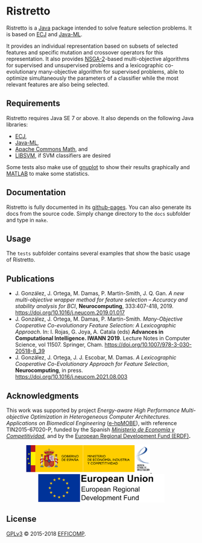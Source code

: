 # Ristretto

Ristretto is a [Java](https://www.java.com) package intended to solve feature selection problems. It is based on [ECJ](https://cs.gmu.edu/~eclab/projects/ecj/) and [Java-ML](http://java-ml.sourceforge.net/).

It provides an individual representation based on subsets of selected features and specific mutation and crossover operators for this representation. It also provides [NSGA-2](https://ieeexplore.ieee.org/document/996017)-based multi-objective algorithms for supervised and unsupervised problems and a lexicographic co-evolutionary many-objective algorithm for supervised problems, able to optimize simultaneously the parameters of a classifier while the most relevant features are also being selected.

## Requirements

Ristretto requires Java SE 7 or above. It also depends on the following Java libraries:

* [ECJ](https://cs.gmu.edu/~eclab/projects/ecj/),
* [Java-ML](http://java-ml.sourceforge.net/),
* [Apache Commons Math](https://commons.apache.org/proper/commons-math/), and
* [LIBSVM](https://www.csie.ntu.edu.tw/~cjlin/libsvm/), if SVM classifiers are desired

Some tests also make use of [gnuplot](http://www.gnuplot.info/) to show their results graphically and [MATLAB](https://www.mathworks.com/products/matlab.html) to make some statistics.

## Documentation

Ristretto is fully documented in its [github-pages](https://efficomp.github.io/ristretto/). You can also generate its docs from the source code. Simply change directory to the `docs` subfolder and type in `make`.

## Usage

The `tests` subfolder contains several examples that show the basic usage of Ristretto.

## Publications

* J. González, J. Ortega, M. Damas, P. Martín-Smith, J. Q. Gan. *A new multi-objective wrapper method for feature selection – Accuracy and stability analysis for BCI*, **Neurocomputing**, 333:407-418, 2019. https://doi.org/10.1016/j.neucom.2019.01.017
* J. González, J. Ortega, M. Damas, P. Martín-Smith. *Many-Objective Cooperative Co-evolutionary Feature Selection: A Lexicographic Approach*.  In: I. Rojas, G. Joya, A. Catala (eds) **Advances in Computational Intelligence. IWANN 2019**. Lecture Notes in Computer Science, vol 11507. Springer, Cham. https://doi.org/10.1007/978-3-030-20518-8_39
* J. González, J. Ortega, J. J. Escobar, M. Damas. *A Lexicographic Cooperative Co-Evolutionary Approach for Feature Selection*, **Neurocomputing**, in press. https://doi.org/10.1016/j.neucom.2021.08.003

## Acknowledgments

This work was supported by project *Energy-aware High Performance Multi-objective Optimization in Heterogeneous Computer Architectures. Applications on Biomedical Engineering* ([e-hpMOBE](https://atcproyectos.ugr.es/ehpmobe/)), with reference TIN2015-67020-P, funded by the Spanish *[Ministerio de Economía y Competitividad](https://www.ciencia.gob.es/)*, and by the [European Regional Development Fund (ERDF)](https://ec.europa.eu/regional_policy/en/funding/erdf/)**.**

<div style="text-align: center">
  <a href="https://www.ciencia.gob.es/">
    <img height="75" src="https://raw.githubusercontent.com/efficomp/ristretto/main/docs/resources/mineco.png" alt="Ministerio de Economía y Competitividad">
  </a> &nbsp; &nbsp; &nbsp; &nbsp; &nbsp; &nbsp; &nbsp; &nbsp; &nbsp; 
  <a href="https://ec.europa.eu/regional_policy/en/funding/erdf/">
    <img height="75" src="https://raw.githubusercontent.com/efficomp/ristretto/main/docs/resources/erdf.png" alt="European Regional Development Fund (ERDF)">
  </a>
</div>

## License

[GPLv3](https://www.gnu.org/licenses/gpl-3.0.md) © 2015-2018 [EFFICOMP](https://atcproyectos.ugr.es/efficomp/).